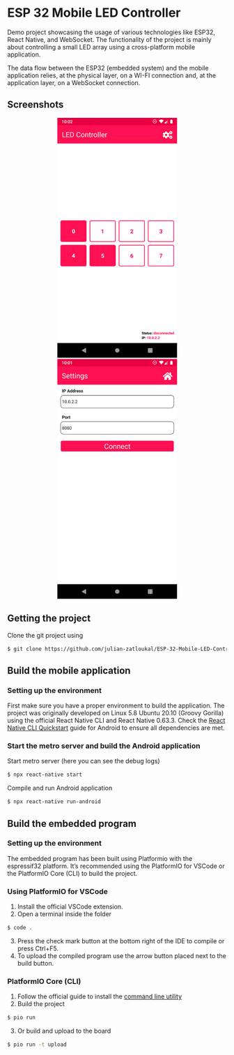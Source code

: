 # ESP 32 Mobile LED Controller
Demo project showcasing the usage of various technologies like ESP32, React Native, and WebSocket. The functionality of the project is mainly about controlling a small LED array using a cross-platform mobile application. 

The data flow between the ESP32 (embedded system) and the mobile application relies, at the physical layer, on a WI-FI connection and, at the application layer, on a WebSocket connection.

## Screenshots

<p align="center">
  <img src="documentation/images/home.png" alt="Home screenshot" width="275"/>
  <img src="documentation/images/settings.png" alt="Settings screenshot" width="275" />
</p>

## Getting the project
Clone the git project using
```sh
$ git clone https://github.com/julian-zatloukal/ESP-32-Mobile-LED-Controller.git
```

## Build the mobile application
### Setting up the environment
First make sure you have a proper environment to build the application. The project was originally developed on Linux 5.8 Ubuntu 20.10 (Groovy Gorilla) using the official React Native CLI and React Native 0.63.3. Check the [React Native CLI Quickstart](https://reactnative.dev/docs/environment-setup) guide for Android to ensure all dependencies are met.

### Start the metro server and build the Android application
Start metro server (here you can see the debug logs)
```sh
$ npx react-native start
```
Compile and run Android application
```sh
$ npx react-native run-android
```

## Build the embedded program
### Setting up the environment
The embedded program has been built using Platformio with the espressif32 platform. It’s recommended using the PlatformIO for VSCode or the PlatformIO Core (CLI) to build the project.
### Using PlatformIO for VSCode
1. Install the official VSCode extension.
2. Open a terminal inside the folder
```sh
$ code .
```
3. Press the check mark button at the bottom right of the IDE to compile or press Ctrl+F5.
4. To upload the compiled program use the arrow button placed next to the build button.

### PlatformIO Core (CLI)
1. Follow the official guide to install the [command line utility](https://docs.platformio.org/en/latest/core/installation.html#installer-script)
2. Build the project
```sh
$ pio run
```
3. Or build and upload to the board
```sh
$ pio run -t upload
```


